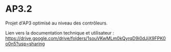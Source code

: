 # AP3.2
Projet d'AP3 optimisé au niveau des contrôleurs.

Lien vers la documentation technique et utilisateur : https://drive.google.com/drive/folders/1souVKwMLm0kQyrqD9i0dJjX9FPK0o0n5?usp=sharing
